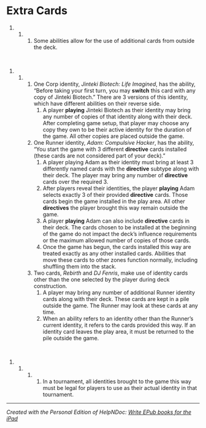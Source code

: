 # Extra Cards

1. &nbsp;
   1. &nbsp;
      1. Some abilities allow for the use of additional cards from outside the deck.

&nbsp;

1. &nbsp;
   1. &nbsp;
      1. One Corp identity, *Jinteki Biotech: Life Imagined*, has the ability, “Before taking your first turn, you may **switch** this card with any copy of Jinteki Biotech.” There are 3 versions of this identity, which have different abilities on their reverse side.
         1. A player **playing** Jinteki Biotech as their identity may bring any number of copies of that identity along with their deck. After completing game setup, that player may choose any copy they own to be their active identity for the duration of the game. All other copies are placed outside the game.
      1. One Runner identity, *Adam: Compulsive Hacker*, has the ability, “You start the game with 3 different **directive** cards installed (these cards are not considered part of your deck).”
         1. A player playing Adam as their identity must bring at least 3 differently named cards with the **directive** subtype along with their deck. The player may bring any number of **directive** cards over the required 3.
         1. After players reveal their identities, the player **playing** Adam selects exactly 3 of their provided **directive** cards. Those cards begin the game installed in the play area. All other **directives** the player brought this way remain outside the game.
         1. A player **playing** Adam can also include **directive** cards in their deck. The cards chosen to be installed at the beginning of the game do not impact the deck’s influence requirements or the maximum allowed number of copies of those cards.
         1. Once the game has begun, the cards installed this way are treated exactly as any other installed cards. Abilities that move these cards to other zones function normally, including shuffling them into the stack.
      1. Two cards, *Rebirth* and *DJ Fenris*, make use of identity cards other than the one selected by the player during deck construction.
         1. A player may bring any number of additional Runner identity cards along with their deck. These cards are kept in a pile outside the game. The Runner may look at these cards at any time.
         1. When an ability refers to an identity other than the Runner’s current identity, it refers to the cards provided this way. If an identity card leaves the play area, it must be returned to the pile outside the game.

&nbsp;

1. &nbsp;
   1. &nbsp;
      1. &nbsp;
         1. In a tournament, all identities brought to the game this way must be legal for players to use as their actual identity in that tournament.

***
_Created with the Personal Edition of HelpNDoc: [Write EPub books for the iPad](<https://www.helpndoc.com/create-epub-ebooks>)_
